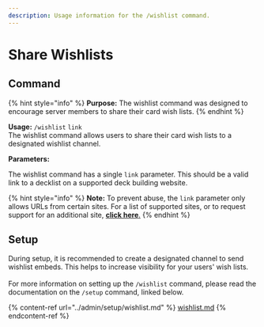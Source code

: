 ```yaml
---
description: Usage information for the /wishlist command.
---
```


# Share Wishlists

## Command

{% hint style="info" %}
**Purpose:** The wishlist command was designed to encourage server members to share their card wish lists.
{% endhint %}

**Usage:** `/wishlist` `link`\
The wishlist command allows users to share their card wish lists to a designated wishlist channel.

**Parameters:**

The wishlist command has a single `link` parameter. This should be a valid link to a decklist on a supported deck building website.

{% hint style="info" %}
**Note:** To prevent abuse, the `link` parameter only allows URLs from certain sites. For a list of supported sites, or to request support for an additional site, [**click here**.](https://github.com/wise-io/GolemHeart/issues/25)
{% endhint %}

## Setup

During setup, it is recommended to create a designated channel to send wishlist embeds. This helps to increase visibility for your users' wish lists. \
\
For more information on setting up the `/wishlist` command, please read the documentation on the `/setup` command, linked below.

{% content-ref url="../admin/setup/wishlist.md" %}
[wishlist.md](../admin/setup/wishlist.md)
{% endcontent-ref %}
